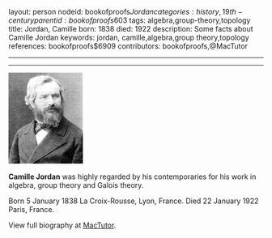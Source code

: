 layout: person
nodeid: bookofproofs$Jordan
categories: history,19th-century
parentid: bookofproofs$603
tags: algebra,group-theory,topology
title: Jordan, Camille
born: 1838
died: 1922
description: Some facts about Camille Jordan
keywords: jordan, camille,algebra,group theory,topology
references: bookofproofs$6909
contributors: bookofproofs,@MacTutor

---


---

![Jordan.jpg](https://github.com/bookofproofs/bookofproofs.github.io/blob/main/_sources/_assets/images/portraits/Jordan.jpg?raw=true)

**Camille Jordan** was highly regarded by his contemporaries for his work in algebra, group theory and Galois theory.

Born 5 January 1838 La Croix-Rousse, Lyon, France. Died 22 January 1922 Paris, France.


View full biography at [MacTutor](https://mathshistory.st-andrews.ac.uk/Biographies/Jordan/).